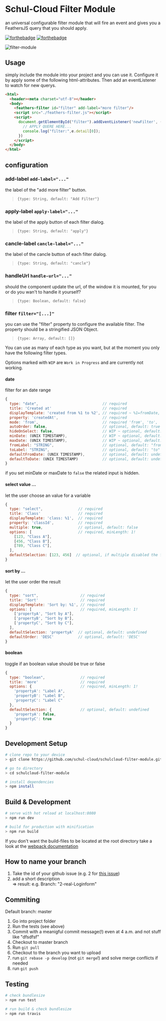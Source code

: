# Schul-Cloud Filter Module

an universal configurable filter module that will fire an event 
and gives you a FeathersJS query that you should apply.

[![forthebadge](http://forthebadge.com/images/badges/made-with-vue.svg)](http://forthebadge.com)
[![forthebadge](http://forthebadge.com/images/badges/built-with-love.svg)](http://forthebadge.com)

![filter-module](https://user-images.githubusercontent.com/22987140/36727522-db3ee16e-1bbd-11e8-91d2-426e0bebb306.PNG)

## Usage
simply include the module into your project and you can use it.
Configure it by apply some of the following html-attributes.
Then add an eventListener to watch for new querys.
```html
<html>
  <header><meta charset="utf-8"></header>
  <body>
    <feathers-filter id="filter" add-label="more filter"/>
    <script src="./feathers-filter.js"></script>
    <script>
      document.getElementById("filter").addEventListener('newFilter', (e) => {
        // APPLY QUERE HERE...
        console.log("filter:",e.detail[0]);
      })
    </script>
  </body>
</html>
```

## configuration

### add-label `add-label="..."`

the label of the "add more filter" button.

> `{type: String, default: "Add Filter"}`

### apply-label `apply-label="..."`

the label of the apply button of each filter dialog.

> `{type: String, default: "apply"}`

### cancle-label `cancle-label="..."`

the label of the cancle button of each filter dialog.

> `{type: String, default: "cancle"}`

### handleUrl `handle-url="..."`

should the component update the url, of the window it is mounted, 
for you or do you wan't to handle it yourself?

> `{type: Boolean, default: false}`

### filter `filter="[...]"`
you can use the "filter" property to configure the available filter. 
The property should be a stringified JSON Object. 

> `{type: Array, default: []}`

You can use as many of each type as you want, but at the moment you only have the following filter types. 

Options marked with `WIP` are `Work in Progress` and are currently not working.
#### date
filter for an date range
```javascript
{
  type: "date",                             // required
  title: 'Created at'                       // required
  displayTemplate: 'created from %1 to %2', // required ~ %1=fromDate, %2=toDate
  property: 'createdAt',                    // required
  mode: 'from',                             // required 'from', 'to', 'fromto'
  autoOrder: false,                         // optional, default: true
  hideOnSelect: false,                      // WIP ~ optional, default: true
  minDate: (UNIX TIMESTAMP),                // WIP ~ optional, default: today
  maxDate: (UNIX TIMESTAMP),                // WIP ~ optional, default: today
  fromLabel: "STRING",                      // optional, default: "from"
  toLabel: "STRING",                        // optional, default: "to"
  defaultFromDate: (UNIX TIMESTAMP),        // optional, default: undefined
  defaultToDate: (UNIX TIMESTAMP)           // optional, default: undefined
}
```
if you set minDate or maxDate to `false` the related input is hidden.

#### select value ...
let the user choose an value for a variable
```javascript
{
  type: "select",                // required
  title: 'Class'                 // required
  displayTemplate: 'class: %1',  // required
  property: 'classId',           // required
  multiple: true,                // optional, default: false
  options: [                     // required, minLength: 1!
    [123, "Class A"],
    [456, "Class B"],
    [789, "Class C"],
  ],
  defaultSelection: [123, 456]  // optional, if multiple disabled the first value is applied
} 
```

#### sort by ...
let the user order the result
```javascript
{
  type: "sort",                   // required
  title: 'Sort'                   // required
  displayTemplate: 'Sort by: %1', // required
  options: [                      // required, minLength: 1!
    ['propertyA', "Sort by A"],
    ['propertyB', "Sort by B"],
    ['propertyC', "Sort by C"],
  ],
  defaultSelection: 'propertyA'  // optional, default: undefined
  defaultOrder: 'DESC'           // optional, default: 'DESC'
}
```

#### boolean
toggle if an boolean value should be true or false
```javascript
{
  type: "boolean",                // required
  title: 'more'                   // required
  options: {                      // required, minLength: 1!
    'propertyA': "Label A",
    'propertyB': "Label B",
    'propertyC': "Label C"
  },
  defaultSelection: {             // optional, default: undefined
    'propertyA': false, 
    'propertyC': true
  }
}
```

## Development Setup

``` bash
# clone repo to your device
> git clone https://github.com/schul-cloud/schulcloud-filter-module.git

# go to directory
> cd schulcloud-filter-module

# install dependencies
> npm install
```

## Build & Development

``` bash
# serve with hot reload at localhost:8080
> npm run dev

# build for production with minification
> npm run build
```

If you don't want the build-files to be located at the root directory 
take a look at the [webpack documentation](https://webpack.js.org/guides/public-path/)

## How to name your branch

1. Take the id of your github issue (e.g. 2 for [this issue](https://github.com/schul-cloud/schulcloud-content-editor/issues/2))
2. add a short description <br>
=> result: e.g. Branch: "2-real-Loginform"

## Commiting

Default branch: master

1. Go into project folder
2. Run the tests (see above)
3. Commit with a meanigful commit message(!) even at 4 a.m. and not stuff like "dfsdfsf"
4. Checkout to master branch
5. Run `git pull`
6. Checkout to the branch you want to upload
7. run `git rebase -p develop` (not `git merge`!) and solve merge conflicts if needed
8. run `git push`

## Testing
``` bash
# check bundlesize
> npm run test

# run build & check bundlesize
> npm run travis
```
